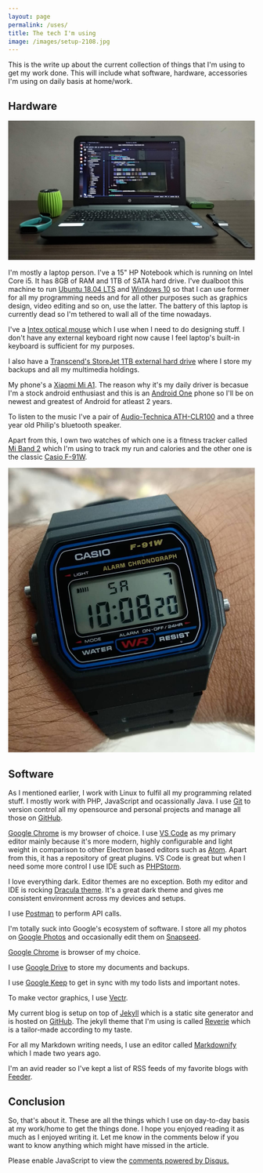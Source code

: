 ```yaml
---
layout: page
permalink: /uses/
title: The tech I'm using
image: /images/setup-2108.jpg
---
```


This is the write up about the current collection of things that I'm using to get my work done. This will include what software, hardware, accessories I'm using on daily basis at home/work. 

## Hardware

![](/images/setup-2108.jpg)

I'm mostly a laptop person. I've a 15" HP Notebook which is running on Intel Core i5. It has 8GB of RAM and 1TB of SATA hard drive. I've dualboot this machine to run [Ubuntu 18.04 LTS](http://releases.ubuntu.com/18.04/) and [Windows 10](https://en.wikipedia.org/wiki/Windows_10) so that I can use former for all my programming needs and for all other purposes such as graphics design, video editing and so on, use the latter. The battery of this laptop is currently dead so I'm tethered to wall all of the time nowadays. 

I've a [Intex optical mouse](https://www.amazon.in/Intex-Magic-USB-Optical-Mouse/dp/B01GV3M40S) which I use when I need to do designing stuff. I don't have any external keyboard right now cause I feel laptop's built-in keyboard is sufficient for my purposes. 

I also have a [Transcend's StoreJet 1TB external hard drive](https://www.amazon.in/Transcend-StoreJet-2-5-inch-Portable-External/dp/B005MNGQ6C) where I store my backups and all my multimedia holdings. 

My phone's a [Xiaomi Mi A1](https://en.wikipedia.org/wiki/Xiaomi_Mi_A1). The reason why it's my daily driver is becasue I'm a stock android enthusiast and this is an [Android One](https://en.wikipedia.org/wiki/Android_One) phone so I'll be on newest and greatest of Android for atleast 2 years.

To listen to the music I've a pair of [Audio-Technica ATH-CLR100](https://www.audio-technica.com/cms/headphones/a0a8895f03d70c11/index.html) and a three year old Philip's bluetooth speaker.

Apart from this, I own two watches of which one is a fitness tracker called [Mi Band 2](https://www.mi.com/global/miband2/) which I'm using to track my run and calories and the other one is the classic [Casio F-91W](https://en.wikipedia.org/wiki/Casio_F-91W).

![](/images/casio-f91w.jpg)

<div style="text-align: center;">
  <script async type="text/javascript" src="//cdn.carbonads.com/carbon.js?serve=CK7DK2QJ&placement=notepadjsorg" id="_carbonads_js"></script>
</div>

## Software

As I mentioned earlier, I work with Linux to fulfil all my programming related stuff. I mostly work with PHP, JavaScript and ocassionally Java. I use [Git](https://git-scm.com/) to version control all my opensource and personal projects and manage all those on [GitHub](https://github.com/amitmerchant1990). 

[Google Chrome](https://www.google.com/chrome/) is my browser of choice. I use [VS Code](https://code.visualstudio.com/) as my primary editor mainly because it's more modern, highly configurable and light weight in comparison to other Electron based editors such as [Atom](https://atom.io/). Apart from this, it has a repository of great plugins. VS Code is great but when I need some more control I use IDE such as [PHPStorm](https://www.jetbrains.com/phpstorm/).

I love everything dark. Editor themes are no exception. Both my editor and IDE is rocking [Dracula theme](https://draculatheme.com/). It's a great dark theme and gives me consistent environment across my devices and setups.

I use [Postman](https://www.getpostman.com/) to perform API calls.

I'm totally suck into Google's ecosystem of software. I store all my photos on [Google Photos](https://photos.google.com) and occasionally edit them on [Snapseed](https://play.google.com/store/apps/details?id=com.niksoftware.snapseed&hl=en_IN). 

[Google Chrome](https://www.google.com/chrome) is browser of my choice.

I use [Google Drive](https://drive.google.com) to store my documents and backups. 

I use [Google Keep](https://keep.google.com) to get in sync with my todo lists and important notes. 

To make vector graphics, I use [Vectr](https://vectr.com/).

My current blog is setup on top of [Jekyll](https://jekyllrb.com/) which is a static site generator and is hosted on [GitHub](https://github.com/amitmerchant1990/amitmerchant1990.github.io). The jekyll theme that I'm using is called [Reverie](https://github.com/amitmerchant1990/reverie) which is a tailor-made according to my taste.

For all my Markdown writing needs, I use an editor called [Markdownify](https://markdownify.js.org/) which I made two years ago.

I'm an avid reader so I've kept a list of RSS feeds of my favorite blogs with [Feeder](https://feeder.co).

## Conclusion

So, that's about it. These are all the things which I use on day-to-day basis at my work/home to get the things done. I hope you enjoyed reading it as much as I enjoyed writing it. Let me know in the comments below if you want to know anything which might have missed in the article.

<div id="disqus_thread"></div>
<script>
(function() { // DON'T EDIT BELOW THIS LINE
var d = document, s = d.createElement('script');
s.src = 'https://amitmerchant.disqus.com/embed.js';
s.setAttribute('data-timestamp', +new Date());
(d.head || d.body).appendChild(s);
})();
</script>
<noscript>Please enable JavaScript to view the <a href="https://disqus.com/?ref_noscript">comments powered by Disqus.</a></noscript>
